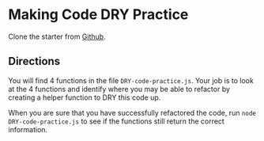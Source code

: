 # Making Code DRY Practice

Clone the starter from [Github].

## Directions
You will find 4 functions in the file `DRY-code-practice.js`. Your job is to
look at the 4 functions and identify where you may be able to refactor by
creating a helper function to DRY this code up.

When you are sure that you have successfully refactored the code, run
`node DRY-code-practice.js` to see if the functions still return the correct
information.

[Github]: https://github.com/appacademy/practice-for-week-04-DRY-practice
